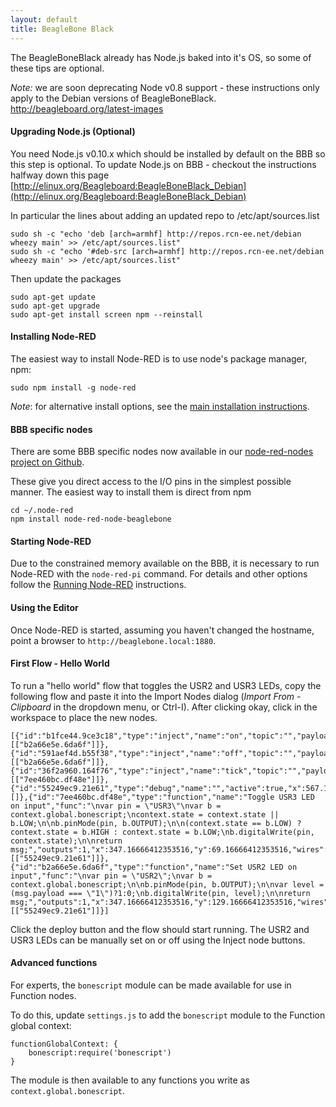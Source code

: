 ```yaml
---
layout: default
title: BeagleBone Black
---
```


The BeagleBoneBlack already has Node.js baked into it's OS, so some of these tips are optional.

<div class="doc-callout">
<em>Note:</em> we are soon deprecating Node v0.8 support - these instructions only apply to the
Debian versions of BeagleBoneBlack. <a href="http://beagleboard.org/latest-images">http://beagleboard.org/latest-images</a>
</div>


#### Upgrading Node.js (Optional)

You need Node.js v0.10.x which should be installed by default on the BBB so this step is optional.
To update Node.js on BBB - checkout the instructions halfway down this page [http://elinux.org/Beagleboard:BeagleBoneBlack_Debian](http://elinux.org/Beagleboard:BeagleBoneBlack_Debian)

In particular the lines about adding an updated repo to /etc/apt/sources.list

    sudo sh -c "echo 'deb [arch=armhf] http://repos.rcn-ee.net/debian wheezy main' >> /etc/apt/sources.list"
    sudo sh -c "echo '#deb-src [arch=armhf] http://repos.rcn-ee.net/debian wheezy main' >> /etc/apt/sources.list"

Then update the packages

    sudo apt-get update
    sudo apt-get upgrade
    sudo apt-get install screen npm --reinstall

#### Installing Node-RED

The easiest way to install Node-RED is to use node's package manager, npm:

    sudo npm install -g node-red

_Note_: for alternative install options, see the [main installation instructions](../getting-started/installation.html#install-node-red).


#### BBB specific nodes

There are some BBB specific nodes now available in our [node-red-nodes project on Github](https://github.com/node-red/node-red-nodes/tree/master/hardware/BBB).

These give you direct access to the I/O pins in the simplest possible manner. The easiest way to install them is direct from npm

    cd ~/.node-red
    npm install node-red-node-beaglebone

#### Starting Node-RED

Due to the constrained memory available on the BBB, it is necessary to
run Node-RED with the `node-red-pi` command. For details and other options follow
the [Running Node-RED](../getting-started/running.html) instructions.

#### Using the Editor

Once Node-RED is started, assuming you haven't changed the hostname, point a
browser to `http://beaglebone.local:1880`.

#### First Flow - Hello World

To run a "hello world" flow that toggles the USR2 and USR3 LEDs, copy the following flow
and paste it into the Import Nodes dialog (*Import From - Clipboard* in the
dropdown menu, or Ctrl-I). After clicking okay, click in the workspace to place
the new nodes.

    [{"id":"b1fce44.9ce3c18","type":"inject","name":"on","topic":"","payload":"1","repeat":"","once":false,"x":127.16666412353516,"y":109.16666412353516,"wires":[["b2a66e5e.6da6f"]]},{"id":"591aef4d.b55f38","type":"inject","name":"off","topic":"","payload":"0","repeat":"","once":false,"x":127.16666412353516,"y":149.16666412353516,"wires":[["b2a66e5e.6da6f"]]},{"id":"36f2a960.164f76","type":"inject","name":"tick","topic":"","payload":"","repeat":"1","once":false,"x":127.16666412353516,"y":49.166664123535156,"wires":[["7ee460bc.df48e"]]},{"id":"55249ec9.21e61","type":"debug","name":"","active":true,"x":567.1666641235352,"y":89.16666412353516,"wires":[]},{"id":"7ee460bc.df48e","type":"function","name":"Toggle USR3 LED on input","func":"\nvar pin = \"USR3\"\nvar b = context.global.bonescript;\ncontext.state = context.state || b.LOW;\n\nb.pinMode(pin, b.OUTPUT);\n\n(context.state == b.LOW) ? context.state = b.HIGH : context.state = b.LOW;\nb.digitalWrite(pin, context.state);\n\nreturn msg;","outputs":1,"x":347.16666412353516,"y":69.16666412353516,"wires":[["55249ec9.21e61"]]},{"id":"b2a66e5e.6da6f","type":"function","name":"Set USR2 LED on input","func":"\nvar pin = \"USR2\";\nvar b = context.global.bonescript;\n\nb.pinMode(pin, b.OUTPUT);\n\nvar level = (msg.payload === \"1\")?1:0;\nb.digitalWrite(pin, level);\n\nreturn msg;","outputs":1,"x":347.16666412353516,"y":129.16666412353516,"wires":[["55249ec9.21e61"]]}]

Click the deploy button and the flow should start running. The USR2 and USR3 LEDs
can be manually set on or off using the Inject node buttons.

#### Advanced functions

For experts, the `bonescript` module can be made available for use in Function nodes.

To do this, update `settings.js` to add the `bonescript` module to the
Function global context:

    functionGlobalContext: {
        bonescript:require('bonescript')
    }

The module is then available to any functions you write as `context.global.bonescript`.
